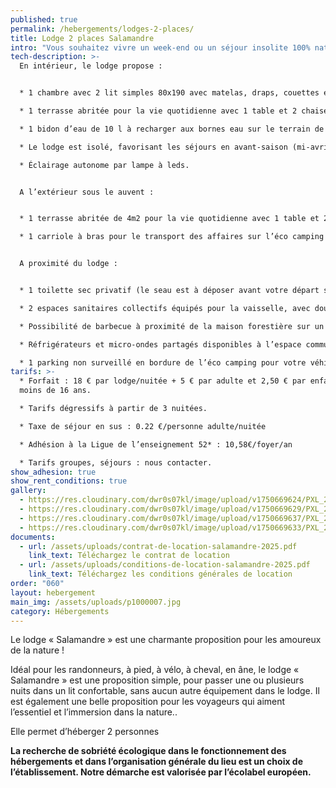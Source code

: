 ```yaml
---
published: true
permalink: /hebergements/lodges-2-places/
title: Lodge 2 places Salamandre
intro: "Vous souhaitez vivre un week-end ou un séjour insolite 100% nature, être hébergé, nous vous proposons de vivre cette expérience dans notre lodge *Salamadre*, installés dans un vallon de rêve en bordure de la forêt."
tech-description: >-
  En intérieur, le lodge propose :


  * 1 chambre avec 2 lit simples 80x190 avec matelas, draps, couettes et oreillers.

  * 1 terrasse abritée pour la vie quotidienne avec 1 table et 2 chaises

  * 1 bidon d’eau de 10 l à recharger aux bornes eau sur le terrain de camping

  * Le lodge est isolé, favorisant les séjours en avant-saison (mi-avril-mai) et en fin de saison (septembre-octobre).

  * Éclairage autonome par lampe à leds.


  A l’extérieur sous le auvent :


  * 1 terrasse abritée de 4m2 pour la vie quotidienne avec 1 table et 2 chaises (accès cabane avec quelques marches).

  * 1 carriole à bras pour le transport des affaires sur l’éco camping (les voitures restent sur le parking en bordure du site). 


  A proximité du lodge :


  * 1 toilette sec privatif (le seau est à déposer avant votre départ sur un espace où il sera ensuite acheminé vers un composteur)

  * 2 espaces sanitaires collectifs équipés pour la vaisselle, avec douches (eau chaude) au milieu du camping et un deuxième avec douches, WC et bacs vaisselle pour les sanitaires situés à côté de l’accueil.

  * Possibilité de barbecue à proximité de la maison forestière sur un espace dédié.

  * Réfrigérateurs et micro-ondes partagés disponibles à l’espace commun à côté de la maison forestière.

  * 1 parking non surveillé en bordure de l’éco camping pour votre véhicule (10 places). Les déplacements à l’intérieur du camping se font à pied.
tarifs: >-
  * Forfait : 18 € par lodge/nuitée + 5 € par adulte et 2,50 € par enfant de
  moins de 16 ans.

  * Tarifs dégressifs à partir de 3 nuitées.

  * Taxe de séjour en sus : 0.22 €/personne adulte/nuitée

  * Adhésion à la Ligue de l’enseignement 52* : 10,58€/foyer/an

  * Tarifs groupes, séjours : nous contacter.
show_adhesion: true
show_rent_conditions: true
gallery:
  - https://res.cloudinary.com/dwr0s07kl/image/upload/v1750669624/PXL_20250606_090302583_2_gyqcmq.jpg
  - https://res.cloudinary.com/dwr0s07kl/image/upload/v1750669629/PXL_20250606_090346802_dghgop.jpg
  - https://res.cloudinary.com/dwr0s07kl/image/upload/v1750669637/PXL_20250606_090427459_holrif.jpg
  - https://res.cloudinary.com/dwr0s07kl/image/upload/v1750669633/PXL_20250606_090454162_rqbyhx.jpg
documents:
  - url: /assets/uploads/contrat-de-location-salamandre-2025.pdf
    link_text: Téléchargez le contrat de location
  - url: /assets/uploads/conditions-de-location-salamandre-2025.pdf
    link_text: Téléchargez les conditions générales de location
order: "060"
layout: hebergement
main_img: /assets/uploads/p1000007.jpg
category: Hébergements
---
```

Le lodge « Salamandre » est une charmante proposition pour les amoureux de la nature !

Idéal pour les randonneurs, à pied, à vélo, à cheval, en âne, le lodge « Salamandre » est une proposition simple, pour passer une ou plusieurs nuits dans un lit confortable, sans aucun autre équipement dans le lodge. Il est également une belle proposition pour les voyageurs qui aiment l’essentiel et l’immersion dans la nature..


Elle permet d’héberger 2 personnes

**La recherche de sobriété écologique dans le fonctionnement des hébergements et dans l’organisation générale du lieu est un choix de l’établissement. Notre démarche est valorisée par l’écolabel européen.**
